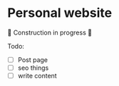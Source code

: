 # Personal website

🚧 Construction in progress 🚧

Todo:
- [ ] Post page
- [ ] seo things
- [ ] write content
